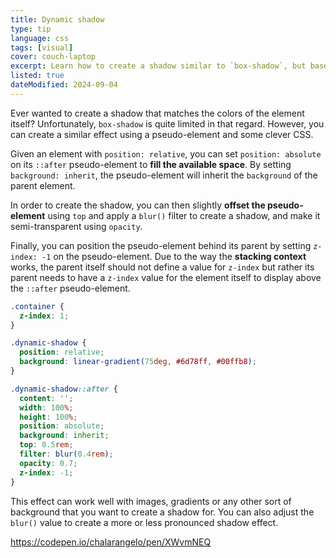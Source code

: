 ```yaml
---
title: Dynamic shadow
type: tip
language: css
tags: [visual]
cover: couch-laptop
excerpt: Learn how to create a shadow similar to `box-shadow`, but based on the colors of the element itself.
listed: true
dateModified: 2024-09-04
---
```


Ever wanted to create a shadow that matches the colors of the element itself? Unfortunately, `box-shadow` is quite limited in that regard. However, you can create a similar effect using a pseudo-element and some clever CSS.

Given an element with `position: relative`, you can set `position: absolute` on its `::after` pseudo-element to **fill the available space**. By setting `background: inherit`, the pseudo-element will inherit the `background` of the parent element.

In order to create the shadow, you can then slightly **offset the pseudo-element** using `top` and apply a `blur()` filter to create a shadow, and make it semi-transparent using `opacity`.

Finally, you can position the pseudo-element behind its parent by setting `z-index: -1` on the pseudo-element. Due to the way the **stacking context** works, the parent itself should not define a value for `z-index` but rather its parent needs to have a `z-index` value for the element itself to display above the `::after` pseudo-element.


```css
.container {
  z-index: 1;
}

.dynamic-shadow {
  position: relative;
  background: linear-gradient(75deg, #6d78ff, #00ffb8);
}

.dynamic-shadow::after {
  content: '';
  width: 100%;
  height: 100%;
  position: absolute;
  background: inherit;
  top: 0.5rem;
  filter: blur(0.4rem);
  opacity: 0.7;
  z-index: -1;
}
```

This effect can work well with images, gradients or any other sort of background that you want to create a shadow for. You can also adjust the `blur()` value to create a more or less pronounced shadow effect.

https://codepen.io/chalarangelo/pen/XWvmNEQ
